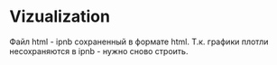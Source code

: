 # Vizualization
Файл html - ipnb сохраненный в формате html. Т.к. графики плотли несохраняются в ipnb - нужно сново строить.
